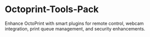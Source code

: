 # Octoprint-Tools-Pack
Enhance OctoPrint with smart plugins for remote control, webcam integration, print queue management, and security enhancements.
